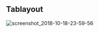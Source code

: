 ## Tablayout

![screenshot_2018-10-18-23-59-56](https://user-images.githubusercontent.com/29158899/47171212-4ab4f980-d332-11e8-8ce4-8f4f92208e27.png)
